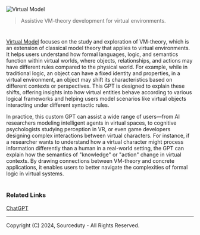 ![Virtual Model](https://github.com/user-attachments/assets/ab9243b1-ea10-455a-8aea-8ce4f1acf40e)

> Assistive VM-theory development for virtual environments.
#

[Virtual Model](https://chatgpt.com/g/g-dwBdMWgdJ-virtual-model) focuses on the study and exploration of VM-theory, which is an extension of classical model theory that applies to virtual environments. It helps users understand how formal languages, logic, and semantics function within virtual worlds, where objects, relationships, and actions may have different rules compared to the physical world. For example, while in traditional logic, an object can have a fixed identity and properties, in a virtual environment, an object may shift its characteristics based on different contexts or perspectives. This GPT is designed to explain these shifts, offering insights into how virtual entities behave according to various logical frameworks and helping users model scenarios like virtual objects interacting under different syntactic rules.

In practice, this custom GPT can assist a wide range of users—from AI researchers modeling intelligent agents in virtual spaces, to cognitive psychologists studying perception in VR, or even game developers designing complex interactions between virtual characters. For instance, if a researcher wants to understand how a virtual character might process information differently than a human in a real-world setting, the GPT can explain how the semantics of "knowledge" or "action" change in virtual contexts. By drawing connections between VM-theory and concrete applications, it enables users to better navigate the complexities of formal logic in virtual systems.

#
### Related Links

[ChatGPT](https://github.com/sourceduty/ChatGPT)

***
Copyright (C) 2024, Sourceduty - All Rights Reserved.

